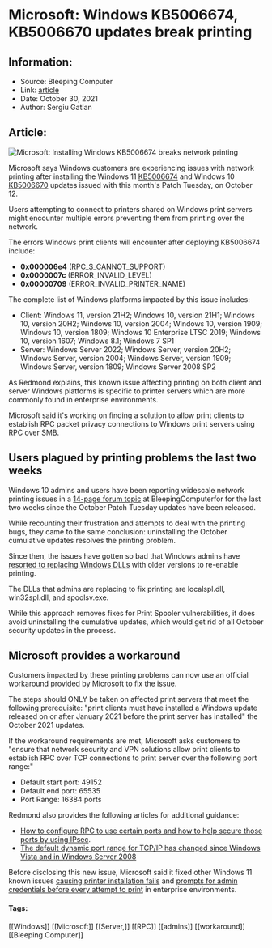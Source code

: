 # Microsoft: Windows KB5006674, KB5006670 updates break printing
### 

## Information:
+ Source: Bleeping Computer
+ Link: [article](https://www.bleepingcomputer.com/news/microsoft/microsoft-windows-kb5006674-kb5006670-updates-break-printing/)
+ Date: October 30, 2021
+ Author: Sergiu Gatlan


## Article:
![Microsoft: Installing Windows KB5006674 breaks network printing](https://www.bleepstatic.com/content/hl-images/2021/09/01/windows-11-glow-glass.jpg)


Microsoft says Windows customers are experiencing issues with network printing after installing the Windows 11 [KB5006674](https://support.microsoft.com/help/5006674) and Windows 10 [KB5006670](https://support.microsoft.com/help/5006670) updates issued with this month's Patch Tuesday, on October 12.


Users attempting to connect to printers shared on Windows print servers might encounter multiple errors preventing them from printing over the network.


The errors Windows print clients will encounter after deploying KB5006674 include:


* **0x000006e4** (RPC\_S\_CANNOT\_SUPPORT)
* **0x0000007c** (ERROR\_INVALID\_LEVEL)
* **0x00000709** (ERROR\_INVALID\_PRINTER\_NAME)


The complete list of Windows platforms impacted by this issue includes:


* Client: Windows 11, version 21H2; Windows 10, version 21H1; Windows 10, version 20H2; Windows 10, version 2004; Windows 10, version 1909; Windows 10, version 1809; Windows 10 Enterprise LTSC 2019; Windows 10, version 1607; Windows 8.1; Windows 7 SP1
* Server: Windows Server 2022; Windows Server, version 20H2; Windows Server, version 2004; Windows Server, version 1909; Windows Server, version 1809; Windows Server 2008 SP2


As Redmond explains, this known issue affecting printing on both client and server Windows platforms is specific to printer servers which are more commonly found in enterprise environments.


Microsoft said it's working on finding a solution to allow print clients to establish RPC packet privacy connections to Windows print servers using RPC over SMB.


Users plagued by printing problems the last two weeks
-----------------------------------------------------


Windows 10 admins and users have been reporting widescale network printing issues in a [14-page forum topic](https://www.bleepingcomputer.com/forums/t/759880/kb5006670-network-printer-problems-again-this-month/) at BleepingComputerfor for the last two weeks since the October Patch Tuesday updates have been released.


While recounting their frustration and attempts to deal with the printing bugs, they came to the same conclusion: uninstalling the October cumulative updates resolves the printing problem.


Since then, the issues have gotten so bad that Windows admins have [resorted to replacing Windows DLLs](https://www.bleepingcomputer.com/forums/t/759880/kb5006670-network-printer-problems-again-this-month/?p=5269603) with older versions to re-enable printing.


The DLLs that admins are replacing to fix printing are localspl.dll, win32spl.dll, and spoolsv.exe.


While this approach removes fixes for Print Spooler vulnerabilities, it does avoid uninstalling the cumulative updates, which would get rid of all October security updates in the process.


Microsoft provides a workaround
-------------------------------


Customers impacted by these printing problems can now use an official workaround provided by Microsoft to fix the issue.


The steps should ONLY be taken on affected print servers that meet the following prerequisite: "print clients must have installed a Windows update released on or after January 2021 before the print server has installed" the October 2021 updates.


If the workaround requirements are met, Microsoft asks customers to "ensure that network security and VPN solutions allow print clients to establish RPC over TCP connections to print server over the following port range:"


* Default start port: 49152
* Default end port: 65535
* Port Range: 16384 ports


Redmond also provides the following articles for additional guidance:


* [How to configure RPC to use certain ports and how to help secure those ports by using IPsec](https://support.microsoft.com/topic/how-to-configure-rpc-to-use-certain-ports-and-how-to-help-secure-those-ports-by-using-ipsec-2a94b798-063a-479a-8452-9cf07ac613d9).
* [The default dynamic port range for TCP/IP has changed since Windows Vista and in Windows Server 2008](https://docs.microsoft.com/en-us/troubleshoot/windows-server/networking/default-dynamic-port-range-tcpip-chang)


Before disclosing this new issue, Microsoft said it fixed other Windows 11 known issues [causing printer installation fails](https://www.bleepingcomputer.com/news/microsoft/microsoft-confirms-new-windows-11-printer-installation-issues/) and [prompts for admin credentials before every attempt to print](https://www.bleepingcomputer.com/news/microsoft/microsoft-windows-11-bug-may-only-allow-admins-to-print/) in enterprise environments.




#### Tags:
[[Windows]] [[Microsoft]] [[Server,]] [[RPC]] [[admins]] [[workaround]] [[Bleeping Computer]]
